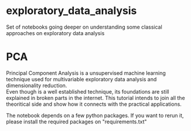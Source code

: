 # exploratory_data_analysis
Set of notebooks going deeper on understanding some classical approaches on exploratory data analysis

# PCA
Principal Component Analysis is a unsupervised machine learning technique used for multivariable exploratory data analysis and dimensionality reduction.  
Even though is a well established technique, its foundations are still explained in broken parts in the internet. This tutorial intends to join all the theoritical side and show how it connects with the practical applications.

The notebook depends on a few python packages. If you want to rerun it, please install the required packages on "requirements.txt"
